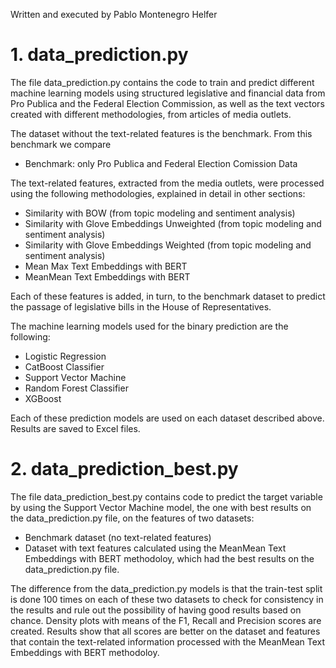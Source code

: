 Written and executed by Pablo Montenegro Helfer

# 1. data_prediction.py  

The file data_prediction.py contains the code to train and predict different machine learning models using structured legislative and financial data from Pro Publica and the Federal Election Commission, as well as the text vectors created with different methodologies, from articles of media outlets. 

The dataset without the text-related features is the benchmark. From this benchmark we compare 
- Benchmark: only Pro Publica and Federal Election Comission Data

The text-related features, extracted from the media outlets, were processed using the following methodologies, explained in detail in other sections:
- Similarity with BOW (from topic modeling and sentiment analysis)
- Similarity with Glove Embeddings Unweighted (from topic modeling and sentiment analysis)
- Similarity with Glove Embeddings Weighted (from topic modeling and sentiment analysis)
- Mean Max Text Embeddings with BERT
- MeanMean Text Embeddings with BERT

Each of these features is added, in turn, to the benchmark dataset to predict the passage of legislative bills in the House of Representatives. 

The machine learning models used for the binary prediction are the following:
- Logistic Regression
- CatBoost Classifier
- Support Vector Machine
- Random Forest Classifier
- XGBoost

Each of these prediction models are used on each dataset described above. Results are saved to Excel files. 

# 2. data_prediction_best.py
The file data_prediction_best.py contains code to predict the target variable by using the Support Vector Machine model, the one with best results on the data_prediction.py file, on the features of two datasets:
- Benchmark dataset (no text-related features)
- Dataset with text features calculated using the MeanMean Text Embeddings with BERT methodoloy, which had the best results on the data_prediction.py file. 

The difference from the data_prediction.py models is that the train-test split is done 100 times on each of these two datasets to check for consistency in the results and rule out the possibility of having good results based on chance. Density plots with means of the F1, Recall and Precision scores are created. Results show that all scores are better on the dataset and features that contain the text-related information processed with the MeanMean Text Embeddings with BERT methodoloy. 

